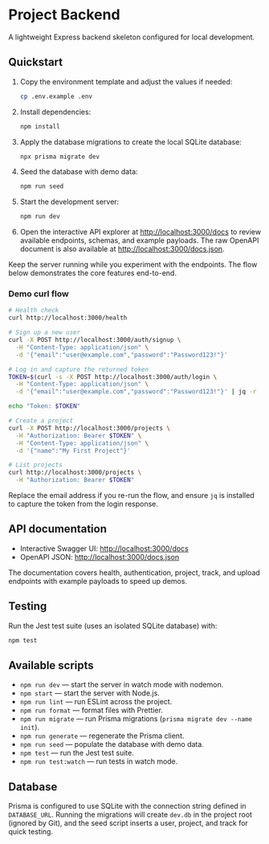 # Project Backend

A lightweight Express backend skeleton configured for local development.

## Quickstart

1. Copy the environment template and adjust the values if needed:
   ```bash
   cp .env.example .env
   ```
2. Install dependencies:
   ```bash
   npm install
   ```
3. Apply the database migrations to create the local SQLite database:
   ```bash
   npx prisma migrate dev
   ```
4. Seed the database with demo data:
   ```bash
   npm run seed
   ```
5. Start the development server:
   ```bash
   npm run dev
   ```
6. Open the interactive API explorer at [http://localhost:3000/docs](http://localhost:3000/docs) to review available endpoints, schemas, and example payloads. The raw OpenAPI document is also available at [http://localhost:3000/docs.json](http://localhost:3000/docs.json).

Keep the server running while you experiment with the endpoints. The flow below demonstrates the core features end-to-end.

### Demo curl flow

```bash
# Health check
curl http://localhost:3000/health

# Sign up a new user
curl -X POST http://localhost:3000/auth/signup \
  -H "Content-Type: application/json" \
  -d '{"email":"user@example.com","password":"Password123!"}'

# Log in and capture the returned token
TOKEN=$(curl -s -X POST http://localhost:3000/auth/login \
  -H "Content-Type: application/json" \
  -d '{"email":"user@example.com","password":"Password123!"}' | jq -r '.token')

echo "Token: $TOKEN"

# Create a project
curl -X POST http://localhost:3000/projects \
  -H "Authorization: Bearer $TOKEN" \
  -H "Content-Type: application/json" \
  -d '{"name":"My First Project"}'

# List projects
curl http://localhost:3000/projects \
  -H "Authorization: Bearer $TOKEN"
```

Replace the email address if you re-run the flow, and ensure `jq` is installed to capture the token from the login response.

## API documentation

- Interactive Swagger UI: [http://localhost:3000/docs](http://localhost:3000/docs)
- OpenAPI JSON: [http://localhost:3000/docs.json](http://localhost:3000/docs.json)

The documentation covers health, authentication, project, track, and upload endpoints with example payloads to speed up demos.

## Testing

Run the Jest test suite (uses an isolated SQLite database) with:

```bash
npm test
```

## Available scripts

- `npm run dev` — start the server in watch mode with nodemon.
- `npm start` — start the server with Node.js.
- `npm run lint` — run ESLint across the project.
- `npm run format` — format files with Prettier.
- `npm run migrate` — run Prisma migrations (`prisma migrate dev --name init`).
- `npm run generate` — regenerate the Prisma client.
- `npm run seed` — populate the database with demo data.
- `npm test` — run the Jest test suite.
- `npm run test:watch` — run tests in watch mode.

## Database

Prisma is configured to use SQLite with the connection string defined in `DATABASE_URL`. Running the migrations will create `dev.db` in the project root (ignored by Git), and the seed script inserts a user, project, and track for quick testing.
